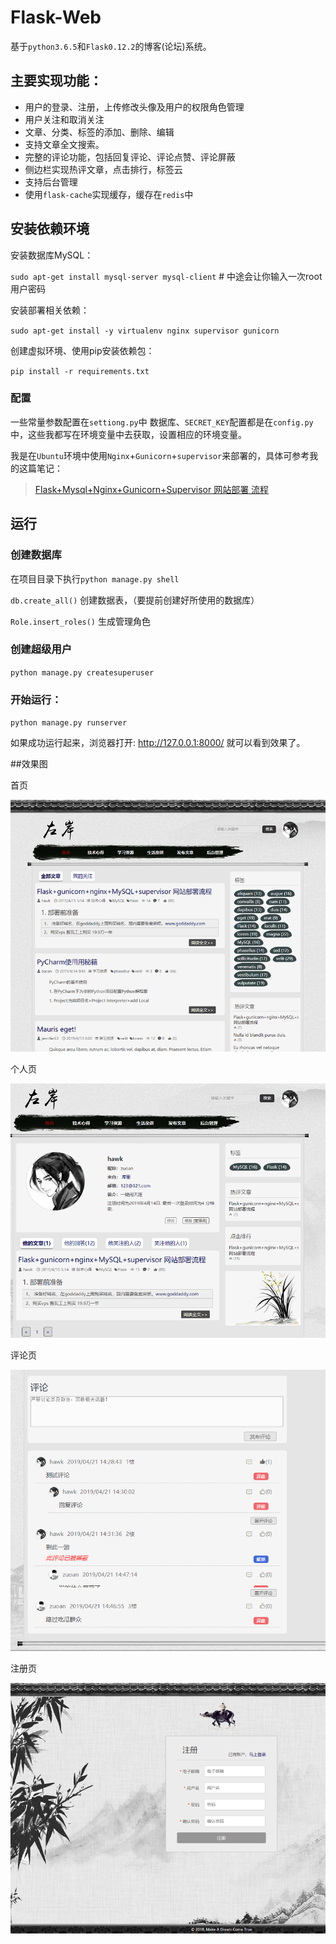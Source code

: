 # Flask-Web

基于`python3.6.5`和`Flask0.12.2`的博客(论坛)系统。   

## 主要实现功能：
- 用户的登录、注册，上传修改头像及用户的权限角色管理
- 用户关注和取消关注
- 文章、分类、标签的添加、删除、编辑
- 支持文章全文搜索。
- 完整的评论功能，包括回复评论、评论点赞、评论屏蔽
- 侧边栏实现热评文章，点击排行，标签云
- 支持后台管理
- 使用`flask-cache`实现缓存，缓存在`redis`中
## 安装依赖环境
安装数据库MySQL：

`sudo apt-get install mysql-server mysql-client` # 中途会让你输入一次root用户密码

安装部署相关依赖：

`sudo apt-get install -y virtualenv nginx supervisor gunicorn`

创建虚拟环境、使用pip安装依赖包：

`pip install -r requirements.txt`

### 配置
一些常量参数配置在`settiong.py`中
数据库、`SECRET_KEY`配置都是在`config.py`中，这些我都写在环境变量中去获取，设置相应的环境变量。

我是在`Ubuntu`环境中使用`Nginx`+`Gunicorn`+`supervisor`来部署的，具体可参考我的这篇笔记：

>[Flask+Mysql+Nginx+Gunicorn+Supervisor 网站部署 流程](http://www.balingguan.com/article/103)


## 运行

### 创建数据库
在项目目录下执行`python manage.py shell`

`db.create_all()` 创建数据表，（要提前创建好所使用的数据库）

`Role.insert_roles()` 生成管理角色

### 创建超级用户

`python manage.py createsuperuser`

### 开始运行：

`python manage.py runserver`

 如果成功运行起来，浏览器打开: http://127.0.0.1:8000/  就可以看到效果了。

##效果图

首页

![](./demo_img/首页.png)

个人页

![](./demo_img/个人主页.png)

评论页

![](./demo_img/评论功能.png)

注册页

![](./demo_img/登录页.png)